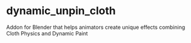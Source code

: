 # dynamic_unpin_cloth
Addon for Blender that helps animators create unique effects combining Cloth Physics and Dynamic Paint
